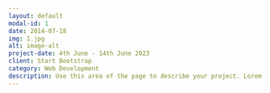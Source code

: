 ```yaml
---
layout: default
modal-id: 1
date: 2014-07-18
img: 1.jpg
alt: image-alt
project-date: 4th June - 14th June 2023
client: Start Bootstrap
category: Web Development
description: Use this area of the page to describe your project. Lorem ipsum dolor sit amet, consectetur adipisicing elit. Mollitia neque assumenda ipsam nihil, molestias magnam, recusandae quos quis inventore quisquam velit asperiores, vitae? Reprehenderit soluta, eos quod consequuntur itaque. Nam.
---
```

